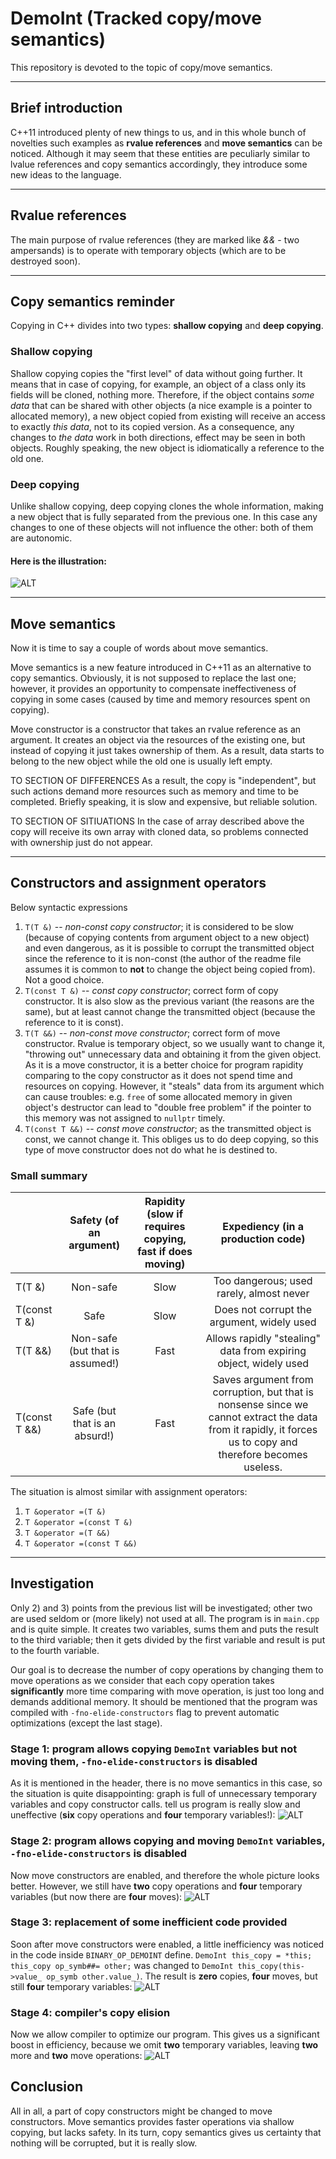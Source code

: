 # DemoInt (Tracked copy/move semantics)
This repository is devoted to the topic of copy/move semantics.

***
## Brief introduction
C++11 introduced plenty of new things to us, and in this whole bunch of novelties such examples
as __rvalue references__ and __move semantics__ can be noticed. Although it may seem
that these entities are peculiarly similar to lvalue references and copy semantics
accordingly, they introduce some new ideas to the language.

***
## Rvalue references
The main purpose of rvalue references (they are marked like *&&* - two ampersands) 
is to operate with temporary objects (which are to be destroyed soon).

***
## Copy semantics reminder
Copying in C++ divides into two types: __shallow copying__ and __deep copying__.

### Shallow copying
Shallow copying copies the "first level" of data without going further. It means that
in case of copying, for example, an object of a class only its fields will be cloned, nothing more.
Therefore, if the object contains _some data_ that can be shared with other objects (a nice example is
a pointer to allocated memory), a new object copied from existing will receive an access to exactly
_this data_, not to its copied version. As a consequence, any changes to _the data_ work in both
directions, effect may be seen in both objects. Roughly speaking, the new object is idiomatically a
reference to the old one.

### Deep copying
Unlike shallow copying, deep copying clones the whole information, making a new object that is
fully separated from the previous one. In this case any changes to one of these objects will not
influence the other: both of them are autonomic.

#### Here is the illustration:
![ALT](pictures/shallow_and_deep_copy.png)

***
## Move semantics
Now it is time to say a couple of words about move semantics.

Move semantics is a new feature introduced in C++11 as an alternative to copy semantics. Obviously,
it is not supposed to replace the last one; however, it provides an opportunity to compensate 
ineffectiveness of copying in some cases (caused by time and memory resources spent on copying).

Move constructor is a constructor that takes an rvalue reference as an argument. It creates an object
via the resources of the existing one, but instead of copying it just takes ownership of them. As a result,
data starts to belong to the new object while the old one is usually left empty. 



TO SECTION OF DIFFERENCES
As a result, the copy is "independent",
but such actions demand more resources such as memory and time to be completed. Briefly speaking, it is 
slow and expensive, but reliable solution. 

TO SECTION OF SITIUATIONS
In the case of array described above the copy will receive its
own array with cloned data, so problems connected with ownership just do not appear.



***
## Constructors and assignment operators
Below syntactic expressions 
1) `T(T &)` -- _non-const copy constructor_; it is considered to be slow (because of copying contents
from argument object to a new object) and even dangerous, as it is possible to corrupt the transmitted
object since the reference to it is non-const (the author of the readme file assumes it is common to
__not__ to change the object being copied from). Not a good choice.
2) `T(const T &)` -- _const copy constructor_; correct form of copy constructor. It is also slow as the
previous variant (the reasons are the same), but at least cannot change the transmitted object (because
the reference to it is const).
3) `T(T &&)` -- _non-const move constructor_; correct form of move constructor. Rvalue is temporary object,
so we usually want to change it, "throwing out" unnecessary data and obtaining it from the given object.
As it is a move constructor, it is a better choice for program rapidity comparing to the copy constructor
as it does not spend time and resources on copying. However, it "steals" data from its argument which can cause
troubles: e.g. `free` of some allocated memory in given object's destructor can lead to "double free problem" if
the pointer to this memory was not assigned to `nullptr` timely.
4) `T(const T &&)` -- _const move constructor_; as the transmitted object is const, we cannot change it.
This obliges us to do deep copying, so this type of move constructor does not do what he is destined to.

### Small summary
|               | Safety (of an argument)         | Rapidity (slow if requires copying, fast if does moving) |    Expediency (in a production code)       |
| :------------ | :-----------------------------: | :------------------------------------------------------: | :----------------------------------------: |
| T(T &)        |        Non-safe                 |                          Slow                            | Too dangerous; used rarely, almost never   |
| T(const T &)  |          Safe                   |                          Slow                            | Does not corrupt the argument, widely used |
| T(T &&)       | Non-safe (but that is assumed!) |                          Fast                            | Allows rapidly "stealing" data from expiring object, widely used |
| T(const T &&) | Safe (but that is an absurd!) |                     Fast                            | Saves argument from corruption, but that is nonsense since we cannot extract the data from it rapidly, it forces us to copy and therefore becomes useless.


The situation is almost similar with assignment operators:
1) `T &operator =(T &)`
2) `T &operator =(const T &)`
3) `T &operator =(T &&)`
4) `T &operator =(const T &&)`

***
## Investigation
Only 2) and 3) points from the previous list will be investigated; other two are used seldom or (more likely) 
not used at all. The program is in `main.cpp` and is quite simple. It creates two variables, sums them and puts 
the result to the third variable; then it gets divided by the first variable and result is put to the fourth variable.

Our goal is to decrease the number of copy operations by changing them to move operations as we consider that 
each copy operation takes __significantly__ more time comparing with move operation, is just too long and demands
additional memory.
It should be mentioned that the program was compiled with `-fno-elide-constructors` 
flag to prevent automatic optimizations (except the last stage).

### Stage 1: program allows copying `DemoInt` variables but not moving them, `-fno-elide-constructors` is disabled
As it is mentioned in the header, there is no move semantics in this case, so the situation is 
quite disappointing: graph is full of unnecessary temporary variables and copy constructor calls.
tell us program is 
really slow and uneffective (__six__ copy operations and __four__ temporary variables!): 
![ALT](pictures/only_copy_ctor.png)

### Stage 2: program allows copying and moving `DemoInt` variables, `-fno-elide-constructors` is disabled
Now move constructors are enabled, and therefore the whole picture looks better. However,
we still have __two__ copy operations and __four__ temporary variables (but now there are __four__ moves):
![ALT](pictures/copy_and_move_ctors.png)

### Stage 3: replacement of some inefficient code provided
Soon after move constructors were enabled, a little inefficiency was noticed in the code 
inside `BINARY_OP_DEMOINT` define.
`DemoInt this_copy = *this; this_copy op_symb##= other;` was changed to `DemoInt this_copy(this->value_ op_symb other.value_)`.
The result is __zero__ copies, __four__ moves, but still __four__ temporary variables:
![ALT](pictures/explicit_copy_removed.png)

### Stage 4: compiler's copy elision
Now we allow compiler to optimize our program. This gives us a significant boost in efficiency,
because we omit __two__ temporary variables, leaving __two__ more and __two__ move operations:
![ALT](pictures/copy_elision.png)

## Conclusion
All in all, a part of copy constructors might be changed to move constructors. Move semantics
provides faster operations via shallow copying, but lacks safety. In its turn, copy semantics
gives us certainty that nothing will be corrupted, but it is really slow.
